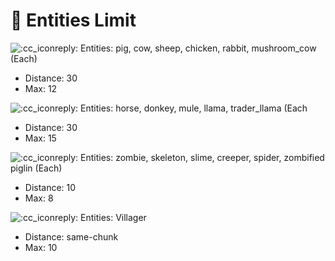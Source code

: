# 🛑 Entities Limit

![:cc\_iconreply:](https://cdn.discordapp.com/emojis/1057565353540071424.webp?size=44\&quality=lossless) Entities: pig, cow, sheep, chicken, rabbit, mushroom\_cow (Each)

* Distance: 30
* Max: 12

![:cc\_iconreply:](https://cdn.discordapp.com/emojis/1057565353540071424.webp?size=44\&quality=lossless) Entities: horse, donkey, mule, llama, trader\_llama (Each

* Distance: 30
* Max: 15

![:cc\_iconreply:](https://cdn.discordapp.com/emojis/1057565353540071424.webp?size=44\&quality=lossless) Entities: zombie, skeleton, slime, creeper, spider, zombified piglin (Each)

* Distance: 10
* Max: 8

![:cc\_iconreply:](https://cdn.discordapp.com/emojis/1057565353540071424.webp?size=44\&quality=lossless) Entities: Villager

* Distance: same-chunk
* Max: 10
